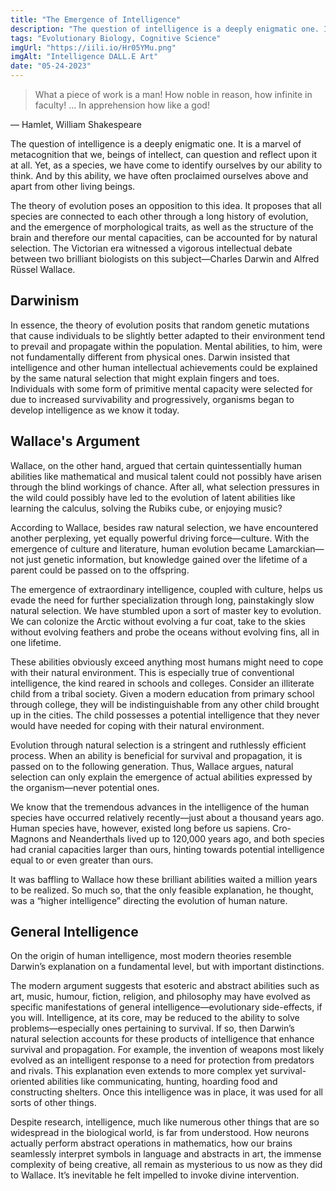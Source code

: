 ```yaml
---
title: "The Emergence of Intelligence"
description: "The question of intelligence is a deeply enigmatic one. It is a marvel of metacognition that we, beings of intellect, can question and reflect upon it at all. Yet, as a species, we have come to identify ourselves by our ability to think. But is this elusive ability unique to us? In the grand tapestry of life, how did this extraordinary ability emerge?"
tags: "Evolutionary Biology, Cognitive Science"
imgUrl: "https://iili.io/Hr05YMu.png"
imgAlt: "Intelligence DALL.E Art"
date: "05-24-2023"
---
```


> What a piece of work is a man! How noble in reason, how infinite in faculty! … In apprehension how like a god! 

— Hamlet, William Shakespeare

The question of intelligence is a deeply enigmatic one. It is a marvel of metacognition that we, beings of intellect, can question and reflect upon it at all. Yet, as a species, we have come to identify ourselves by our ability to think. And by this ability, we have often proclaimed ourselves above and apart from other living beings.

The theory of evolution poses an opposition to this idea. It proposes that all species are connected to each other through a long history of evolution, and the emergence of morphological traits, as well as the structure of the brain and therefore our mental capacities, can be accounted for by natural selection. The Victorian era witnessed a vigorous intellectual debate between two brilliant biologists on this subject—Charles Darwin and Alfred Rüssel Wallace.

## Darwinism

In essence, the theory of evolution posits that random genetic mutations that cause individuals to be slightly better adapted to their environment tend to prevail and propagate within the population. Mental abilities, to him, were not fundamentally different from physical ones. Darwin insisted that intelligence and other human intellectual achievements could be explained by the same natural selection that might explain fingers and toes. Individuals with some form of primitive mental capacity were selected for due to increased survivability and progressively, organisms began to develop intelligence as we know it today.

## Wallace's Argument

Wallace, on the other hand, argued that certain quintessentially human abilities like mathematical and musical talent could not possibly have arisen through the blind workings of chance. After all, what selection pressures in the wild could possibly have led to the evolution of latent abilities like learning the calculus, solving the Rubiks cube, or enjoying music?

According to Wallace, besides raw natural selection, we have encountered another perplexing, yet equally powerful driving force—culture. With the emergence of culture and literature, human evolution became Lamarckian—not just genetic information, but knowledge gained over the lifetime of a parent could be passed on to the offspring.

The emergence of extraordinary intelligence, coupled with culture, helps us evade the need for further specialization through long, painstakingly slow natural selection. We have stumbled upon a sort of master key to evolution. We can colonize the Arctic without evolving a fur coat, take to the skies without evolving feathers and probe the oceans without evolving fins, all in one lifetime.

These abilities obviously exceed anything most humans might need to cope with their natural environment. This is especially true of conventional intelligence, the kind reared in schools and colleges. Consider an illiterate child from a tribal society. Given a modern education from primary school through college, they will be indistinguishable from any other child brought up in the cities. The child possesses a potential intelligence that they never would have needed for coping with their natural environment.

Evolution through natural selection is a stringent and ruthlessly efficient process. When an ability is beneficial for survival and propagation, it is passed on to the following generation. Thus, Wallace argues, natural selection can only explain the emergence of actual abilities expressed by the organism—never potential ones.

We know that the tremendous advances in the intelligence of the human species have occurred relatively recently—just about a thousand years ago. Human species have, however, existed long before us sapiens. Cro-Magnons and Neanderthals lived up to 120,000 years ago, and both species had cranial capacities larger than ours, hinting towards potential intelligence equal to or even greater than ours.

It was baffling to Wallace how these brilliant abilities waited a million years to be realized. So much so, that the only feasible explanation, he thought, was a “higher intelligence” directing the evolution of human nature.

## General Intelligence

On the origin of human intelligence, most modern theories resemble Darwin’s explanation on a fundamental level, but with important distinctions.

The modern argument suggests that esoteric and abstract abilities such as art, music, humour, fiction, religion, and philosophy may have evolved as specific manifestations of general intelligence—evolutionary side-effects, if you will. Intelligence, at its core, may be reduced to the ability to solve problems—especially ones pertaining to survival. If so, then Darwin’s natural selection accounts for these products of intelligence that enhance survival and propagation. For example, the invention of weapons most likely evolved as an intelligent response to a need for protection from predators and rivals. This explanation even extends to more complex yet survival-oriented abilities like communicating, hunting, hoarding food and constructing shelters. Once this intelligence was in place, it was used for all sorts of other things.

Despite research, intelligence, much like numerous other things that are so widespread in the biological world, is far from understood. How neurons actually perform abstract operations in mathematics, how our brains seamlessly interpret symbols in language and abstracts in art, the immense complexity of being creative, all remain as mysterious to us now as they did to Wallace. It’s inevitable he felt impelled to invoke divine intervention.